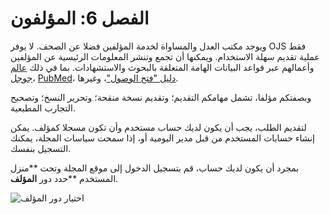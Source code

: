 # الفصل 6: المؤلفون

ويوجد مكتب العدل والمساواة لخدمة المؤلفين فضلا عن الصحف. لا يوفر OJS فقط عملية تقديم سهلة الاستخدام. ويمكنها أن تجمع وتنشر المعلومات الرئيسية عن المؤلفين وأعمالهم عبر قواعد البيانات الهامة المتعلقة بالبحوث والاستشهادات. بما في ذلك [عالم جوجل](https://scholar.google.ca/)، [PubMed](http://www.ncbi.nlm.nih.gov/pubmed/)، [دليل "فتح الوصول"](https://doaj.org/)، وغيرها.

وبصفتكم مؤلفا، تشمل مهامكم التقديم؛ وتقديم نسخة منقحة؛ وتحرير النسخ؛ وتصحيح التجارب المطبعية.

لتقديم الطلب، يجب أن يكون لديك حساب مستخدم وأن تكون مسجلا كمؤلف. يمكن إنشاء حسابات المستخدم من قبل مدير اليومية أو، إذا سمحت سياسات المجلة، يمكنك التسجيل بنفسك.

بمجرد أن يكون لديك حساب، قم بتسجيل الدخول إلى موقع المجلة وتحت **منزل المستخدم **حدد دور **المؤلف**.

![اختيار دور المؤلف](images/chapter6/author_home.png)


